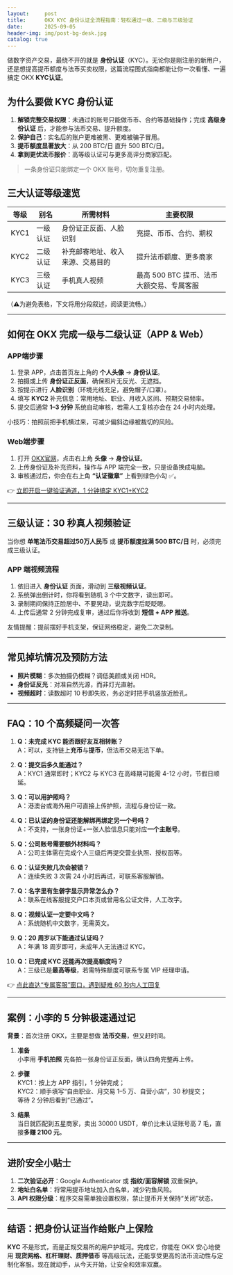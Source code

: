 ```yaml
---
layout:     post
title:      OKX KYC 身份认证全流程指南：轻松通过一级、二级与三级验证
date:       2025-09-05
header-img: img/post-bg-desk.jpg
catalog: true
---
```


做数字资产交易，最绕不开的就是 **身份认证**（KYC）。无论你是刚注册的新用户，还是想提高提币额度与法币买卖权限，这篇流程图式指南都能让你一次看懂、一遍搞定 OKX **KYC认证**。

## 为什么要做 KYC 身份认证

1. **解锁完整交易权限**：未通过的账号只能做币币、合约等基础操作；完成 **高级身份认证** 后，才能参与法币交易、提升额度。
2. **保护自己**：实名后的账户更难被黑、更难被骗子冒用。
3. **提币额度显著放大**：从 200 BTC/日 直升 500 BTC/日。
4. **拿到更优法币报价**：高等级认证可与更多高评分商家匹配。

> 一条身份证只能绑定一个 OKX 账号，切勿重复注册。

## 三大认证等级速览

| 等级 | 别名 | 所需材料 | 主要权限 |
|------|------|----------|----------|
| KYC1 | 一级认证 | 身份证正反面、人脸识别 | 充提、币币、合约、期权 |  
| KYC2 | 二级认证 | 补充邮寄地址、收入来源、交易目的 | 提升法币额度、更多商家 |  
| KYC3 | 三级认证 | 手机真人视频 | 最高 500 BTC 提币、法币大额交易、专属客服 |  

（⚠️为避免表格，下文将用分段叙述，阅读更流畅。）

---

## 如何在 OKX 完成一级与二级认证（APP & Web）

### APP端步骤

1. 登录 APP，点击首页左上角的 **个人头像** → **身份认证**。
2. 拍摄或上传 **身份证正反面**，确保照片无反光、无遮挡。
3. 按提示进行 **人脸识别**（环境光线充足，避免帽子/口罩）。
4. 填写 **KYC2** 补充信息：常用地址、职业、月收入区间、预期交易频率。
5. 提交后通常 **1–3 分钟** 系统自动审核，若需人工复核亦会在 24 小时内处理。

小技巧：拍照前把手机横过来，可减少偏斜边缘被裁切的风险。

### Web端步骤

1. 打开 [OKX官网](https://okxdog.com/)，点击右上角 **头像** → **身份认证**。
2. 上传身份证及补充资料，操作与 APP 端完全一致，只是设备换成电脑。
3. 审核通过后，你会在右上角 **“认证徽章”** 上看到绿色小勾 ✅。

👉 [立即开启一键验证通道，1 分钟搞定 KYC1+KYC2](https://okxdog.com/)

---

## 三级认证：30 秒真人视频验证

当你想 **单笔法币交易超过50万人民币** 或 **提币额度拉满 500 BTC/日** 时，必须完成三级认证。

### APP 端视频流程

1. 依旧进入 **身份认证** 页面，滑动到 **三级视频认证**。
2. 系统弹出倒计时，你将看到随机 3 个中文数字，读出即可。
3. 录制期间保持正脸居中、不要晃动，说完数字后眨眨眼。
4. 上传后通常 2 分钟完成复审，通过后你将收到 **短信 + APP 推送**。

友情提醒：提前摆好手机支架，保证网络稳定，避免二次录制。

---

## 常见掉坑情况及预防方法

- **照片模糊**：多次拍摄仍模糊？调低美颜或关闭 HDR。
- **身份证反光**：对准自然光源，而非灯光直射。
- **视频超时**：读数超时 10 秒即失败，务必定时把手机竖放近脸孔。

---

## FAQ：10 个高频疑问一次答

1. **Q：未完成 KYC 能否跟好友互相转账？**  
   A：可以，支持链上**充币**与**提币**，但法币交易无法下单。

2. **Q：提交后多久能通过？**  
   A：KYC1 通常即时；KYC2 与 KYC3 在高峰期可能需 4-12 小时，节假日顺延。

3. **Q：可以用护照吗？**  
   A：港澳台或海外用户可直接上传护照，流程与身份证一致。

4. **Q：已认证的身份证还能解绑再绑定另一个号吗？**  
   A：不支持，一张身份证+一张人脸信息只能对应**一个主账号**。

5. **Q：公司账号需要额外材料吗？**  
   A：公司主体需在完成个人三级后再提交营业执照、授权函等。

6. **Q：认证失败几次会被锁？**  
   A：连续失败 3 次需 24 小时后再试，可联系客服解锁。

7. **Q：名字里有生僻字显示异常怎么办？**  
   A：联系在线客服提交户口本页或曾用名公证文件，人工改字。

8. **Q：视频认证一定要中文吗？**  
   A：系统随机中文数字，无需英文。

9. **Q：20 周岁以下能通过认证吗？**  
   A：年满 18 周岁即可，未成年人无法通过 KYC。

10. **Q：已完成 KYC 还能再次提高额度吗？**  
    A：三级已是**最高等级**，若需特殊额度可联系专属 VIP 经理申请。

👉 [点此直达“专属客服”窗口，遇到疑难 60 秒内人工回复](https://okxdog.com/)

---

## 案例：小李的 5 分钟极速通过记

**背景**：首次注册 OKX，主要是想做 **法币交易**，但又赶时间。

1. **准备**  
   小李用 **手机拍照** 先各拍一张身份证正反面，确认四角完整再上传。

2. **步骤**  
   KYC1：按上方 APP 指引，1 分钟完成；  
   KYC2：顺手填写“自由职业、月交易 1–5 万、自营小店”，30 秒提交；  
   等待 2 分钟后看到“已通过”。

3. **结果**  
   当日就匹配到五星商家，卖出 30000 USDT，单价比未认证账号高 7 毛，直接**多赚 2100 元**。

---

## 进阶安全小贴士

1. **二次验证必开**：Google Authenticator 或 **指纹/面容解锁** 双重保护。
2. **地址白名单**：将常用提币地址加入白名单，减少钓鱼风险。
3. **API 权限分级**：程序交易需单独设置权限，禁止提币开关保持“关闭”状态。

---

## 结语：把身份认证当作给账户上保险

**KYC** 不是形式，而是正规交易所的用户护城河。完成它，你能在 OKX 安心地使用 **现货网格、杠杆理财、质押借币** 等高级玩法，还能享受更高的法币流动性与定制化客服。现在就动手，从今天开始，让安全和效率双赢。